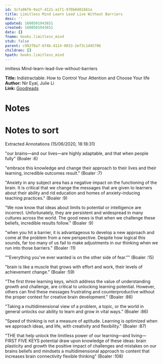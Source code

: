 ```yaml
---
id: 3cfa96f6-9a1f-4121-a1f1-970b0d01661a
title: Limitless Mind Learn Lead Live Without Barriers
desc: ''
updated: 1600501943651
created: 1600501943651
data: {}
fname: books.limitless_mind
stub: false
parent: c992f0a7-674b-4114-9033-2ef3c1d45706
children: []
hpath: books.limitless_mind
---
```

imitless Mind-learn-lead-live-without-barriers

**Title:** Indistractable: How to Control Your Attention and Choose Your life  
**Author:** Nir Eyal, Julie Li  
**Link:** [Goodreads](https://www.goodreads.com/book/show/44595007-indistractable)  

# Notes

# Notes to sort

Extracted Annotations (15/06/2020, 18:18:31)

"our brains—and our lives—are highly adaptable, and that when people fully" (Boaler :6)

"embrace this knowledge and change their approach to their lives and their learning, incredible outcomes result." (Boaler :7)

"Anxiety in any subject area has a negative impact on the functioning of the brain. It is critical that we change the messages that are given to learners about their ability and rid education and homes of anxiety-inducing teaching practices." (Boaler :9)

"We now know that ideas about limits to potential or intelligence are incorrect. Unfortunately, they are persistent and widespread in many cultures across the world. The good news is that when we challenge these beliefs, incredible results follow." (Boaler :9)

"when you hit a barrier, it is advantageous to develop a new approach and come at the problem from a new perspective. Despite how logical this sounds, far too many of us fail to make adjustments in our thinking when we run into those barriers." (Boaler :11)

""Everything you've ever wanted is on the other side of fear."" (Boaler :15)

"brain is like a muscle that grows with effort and work, their levels of achievement change." (Boaler :59)

"The first three learning keys, which address the value of understanding growth and challenge, are critical to unlocking learning potential. However, others can find these messages frustrating and counterproductive without the proper context for creative brain development." (Boaler :86)

"Taking a multidimensional view of a problem, a topic, or the world in general unlocks our ability to learn and grow in vital ways." (Boaler :86)

"Speed of thinking is not a measure of aptitude. Learning is optimized when we approach ideas, and life, with creativity and flexibility." (Boaler :87)

"THE that help unlock the limitless power of our learning—and living— FIRST FIVE KEYS potential draw upon knowledge of these ideas: brain plasticity and growth the positive impact of challenges and mistakes on our brains beliefs and mindsets a multidimensional approach to content that increases brain connectivity flexible thinking" (Boaler :108)
